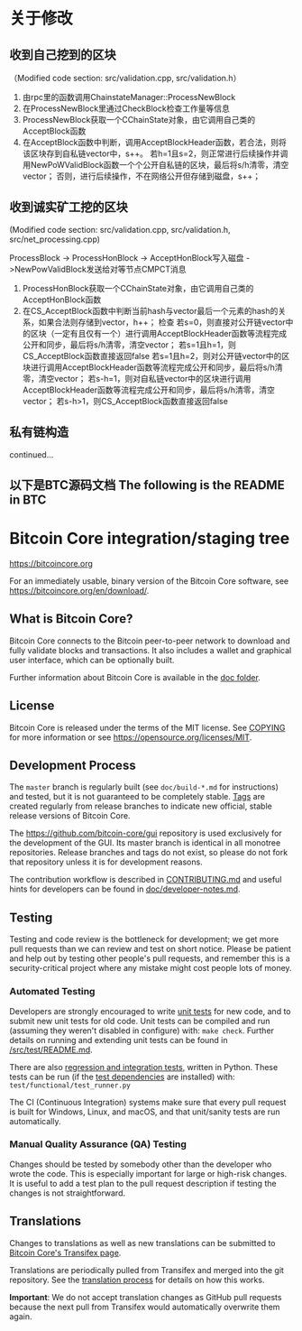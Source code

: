 # 关于修改
## 收到自己挖到的区块
（Modified code section: src/validation.cpp, src/validation.h）
1.	由rpc里的函数调用ChainstateManager::ProcessNewBlock
2.	在ProcessNewBlock里通过CheckBlock检查工作量等信息
3.	ProcessNewBlock获取一个CChainState对象，由它调用自己类的AcceptBlock函数
4.	在AcceptBlock函数中判断，调用AcceptBlockHeader函数，若合法，则将该区块存到自私链vector中，s++。
若h=1且s=2，则正常进行后续操作并调用NewPoWValidBlock函数一个个公开自私链的区块，最后将s/h清零，清空vector；
否则，进行后续操作，不在网络公开但存储到磁盘，s++；

## 收到诚实矿工挖的区块
(Modified code section: src/validation.cpp, src/validation.h, src/net_processing.cpp)

ProcessBlock -> ProcessHonBlock -> AcceptHonBlock写入磁盘 ->NewPowValidBlock发送给对等节点CMPCT消息
1.	ProcessHonBlock获取一个CChainState对象，由它调用自己类的AcceptHonBlock函数
2.	在CS_AcceptBlock函数中判断当前hash与vector最后一个元素的hash的关系，如果合法则存储到vector，h++；
检查 若s=0，则直接对公开链vector中的区块（一定有且仅有一个）进行调用AcceptBlockHeader函数等流程完成公开和同步，最后将s/h清零，清空vector；
若s=1且h=1，则CS_AcceptBlock函数直接返回false
若s=1且h=2，则对公开链vector中的区块进行调用AcceptBlockHeader函数等流程完成公开和同步，最后将s/h清零，清空vector；
若s-h=1，则对自私链vector中的区块进行调用AcceptBlockHeader函数等流程完成公开和同步，最后将s/h清零，清空vector；
若s-h>1，则CS_AcceptBlock函数直接返回false

## 私有链构造
continued...



以下是BTC源码文档
The following is the README in BTC 
----------------------------------

Bitcoin Core integration/staging tree
=====================================

https://bitcoincore.org

For an immediately usable, binary version of the Bitcoin Core software, see
https://bitcoincore.org/en/download/.

What is Bitcoin Core?
---------------------

Bitcoin Core connects to the Bitcoin peer-to-peer network to download and fully
validate blocks and transactions. It also includes a wallet and graphical user
interface, which can be optionally built.

Further information about Bitcoin Core is available in the [doc folder](/doc).

License
-------

Bitcoin Core is released under the terms of the MIT license. See [COPYING](COPYING) for more
information or see https://opensource.org/licenses/MIT.

Development Process
-------------------

The `master` branch is regularly built (see `doc/build-*.md` for instructions) and tested, but it is not guaranteed to be
completely stable. [Tags](https://github.com/bitcoin/bitcoin/tags) are created
regularly from release branches to indicate new official, stable release versions of Bitcoin Core.

The https://github.com/bitcoin-core/gui repository is used exclusively for the
development of the GUI. Its master branch is identical in all monotree
repositories. Release branches and tags do not exist, so please do not fork
that repository unless it is for development reasons.

The contribution workflow is described in [CONTRIBUTING.md](CONTRIBUTING.md)
and useful hints for developers can be found in [doc/developer-notes.md](doc/developer-notes.md).

Testing
-------

Testing and code review is the bottleneck for development; we get more pull
requests than we can review and test on short notice. Please be patient and help out by testing
other people's pull requests, and remember this is a security-critical project where any mistake might cost people
lots of money.

### Automated Testing

Developers are strongly encouraged to write [unit tests](src/test/README.md) for new code, and to
submit new unit tests for old code. Unit tests can be compiled and run
(assuming they weren't disabled in configure) with: `make check`. Further details on running
and extending unit tests can be found in [/src/test/README.md](/src/test/README.md).

There are also [regression and integration tests](/test), written
in Python.
These tests can be run (if the [test dependencies](/test) are installed) with: `test/functional/test_runner.py`

The CI (Continuous Integration) systems make sure that every pull request is built for Windows, Linux, and macOS,
and that unit/sanity tests are run automatically.

### Manual Quality Assurance (QA) Testing

Changes should be tested by somebody other than the developer who wrote the
code. This is especially important for large or high-risk changes. It is useful
to add a test plan to the pull request description if testing the changes is
not straightforward.

Translations
------------

Changes to translations as well as new translations can be submitted to
[Bitcoin Core's Transifex page](https://www.transifex.com/bitcoin/bitcoin/).

Translations are periodically pulled from Transifex and merged into the git repository. See the
[translation process](doc/translation_process.md) for details on how this works.

**Important**: We do not accept translation changes as GitHub pull requests because the next
pull from Transifex would automatically overwrite them again.


